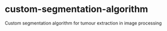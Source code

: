 # custom-segmentation-algorithm
Custom segmentation algorithm for tumour extraction in image processing
